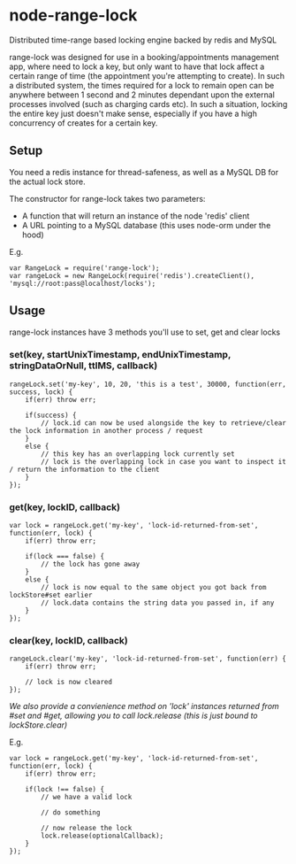 # node-range-lock
Distributed time-range based locking engine backed by redis and MySQL

range-lock was designed for use in a booking/appointments management app, where need to lock a key, but only want to have that lock affect a certain range of time (the appointment you're attempting to create). In such a distributed system, the times required for a lock to remain open can be anywhere between 1 second and 2 minutes dependant upon the external processes involved (such as charging cards etc). In such a situation, locking the entire key just doesn't make sense, especially if you have a high concurrency of creates for a certain key.

## Setup
You need a redis instance for thread-safeness, as well as a MySQL DB for the actual lock store.

The constructor for range-lock takes two parameters:
 - A function that will return an instance of the node 'redis' client
 - A URL pointing to a MySQL database (this uses node-orm under the hood)
 
E.g.


    var RangeLock = require('range-lock');
    var rangeLock = new RangeLock(require('redis').createClient(), 'mysql://root:pass@localhost/locks');


## Usage

range-lock instances have 3 methods you'll use to set, get and clear locks

### set(key, startUnixTimestamp, endUnixTimestamp, stringDataOrNull, ttlMS, callback)

    rangeLock.set('my-key', 10, 20, 'this is a test', 30000, function(err, success, lock) {
        if(err) throw err;
        
        if(success) {
            // lock.id can now be used alongside the key to retrieve/clear the lock information in another process / request
        }
        else {
            // this key has an overlapping lock currently set
            // lock is the overlapping lock in case you want to inspect it / return the information to the client
        }
    });

### get(key, lockID, callback)

    var lock = rangeLock.get('my-key', 'lock-id-returned-from-set', function(err, lock) {
        if(err) throw err;
        
        if(lock === false) {
            // the lock has gone away
        }
        else {
            // lock is now equal to the same object you got back from lockStore#set earlier
            // lock.data contains the string data you passed in, if any
        }
    });
    
### clear(key, lockID, callback)

    rangeLock.clear('my-key', 'lock-id-returned-from-set', function(err) {
        if(err) throw err;
        
        // lock is now cleared
    });



*We also provide a convienience method on 'lock' instances returned from #set and #get, allowing you to call lock.release (this is just bound to lockStore.clear)*

E.g.

    var lock = rangeLock.get('my-key', 'lock-id-returned-from-set', function(err, lock) {
        if(err) throw err;
        
        if(lock !== false) {
            // we have a valid lock
            
            // do something
            
            // now release the lock
            lock.release(optionalCallback);
        }
    });
    

